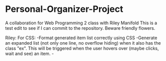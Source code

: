 # Personal-Organizer-Project
A collaboration for Web Programming 2 class with Riley Manifold
This is a test edit to see if I can commit to the repository.
Beware friendly flowers.

Riley:  For CSS:
    -Format generated item list correctly using CSS
    -Generate an expanded list (not only one line, no overflow hiding) when it also has the class "ex".
     This will be triggered when the user hovers over (maybe clicks, wait and see) an item.
    -

